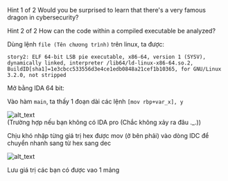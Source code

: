 Hint 1 of 2
Would you be surprised to learn that there's a very famous dragon in cybersecurity?

Hint 2 of 2
How can the code within a compiled executable be analyzed?

Dùng lệnh ```file (Tên chương trình)``` trên linux, ta được: <br/>

```story2: ELF 64-bit LSB pie executable, x86-64, version 1 (SYSV), dynamically linked, interpreter /lib64/ld-linux-x86-64.so.2, BuildID[sha1]=1e3cbcc533556d3e4ce1edb0848a21cef1b10365, for GNU/Linux 3.2.0, not stripped```

Mở bằng IDA 64 bit:

Vào hàm ```main```, ta thấy 1 đoạn dài các lệnh ```[mov rbp+var_x], y```


![alt_text](https://i.imgur.com/bf6wpQH.png)
<br/>
(Trường hợp nếu bạn không có IDA pro (Chắc không xảy ra đâu ._.))

Chịu khó nhập từng giá trị hex được mov (ở bên phải) vào dòng IDC để chuyển nhanh sang từ hex sang dec <br/>

![alt_text](https://i.imgur.com/EyPWQjD.png)
<br/>

Lưu giá trị các bạn có được vao 1 mảng
